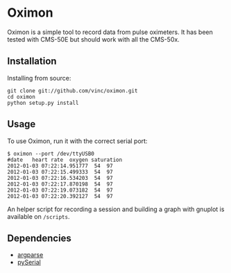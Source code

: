 Oximon
======

Oximon is a simple tool to record data from pulse oximeters. It has been
tested with CMS-50E but should work with all the CMS-50x.

Installation
------------

Installing from source:

    git clone git://github.com/vinc/oximon.git
    cd oximon
    python setup.py install

Usage
-----

To use Oximon, run it with the correct serial port:

    $ oximon --port /dev/ttyUSB0 
    #date   heart rate  oxygen saturation
    2012-01-03 07:22:14.951777  54  97
    2012-01-03 07:22:15.499333  54  97
    2012-01-03 07:22:16.534203  54  97
    2012-01-03 07:22:17.870198  54  97
    2012-01-03 07:22:19.073182  54  97
    2012-01-03 07:22:20.392127  54  97

An helper script for recording a session and building a graph with gnuplot
is available on `/scripts`.

Dependencies
------------

* [argparse](http://docs.python.org/library/argparse.html)
* [pySerial](http://pyserial.sourceforge.net/)
